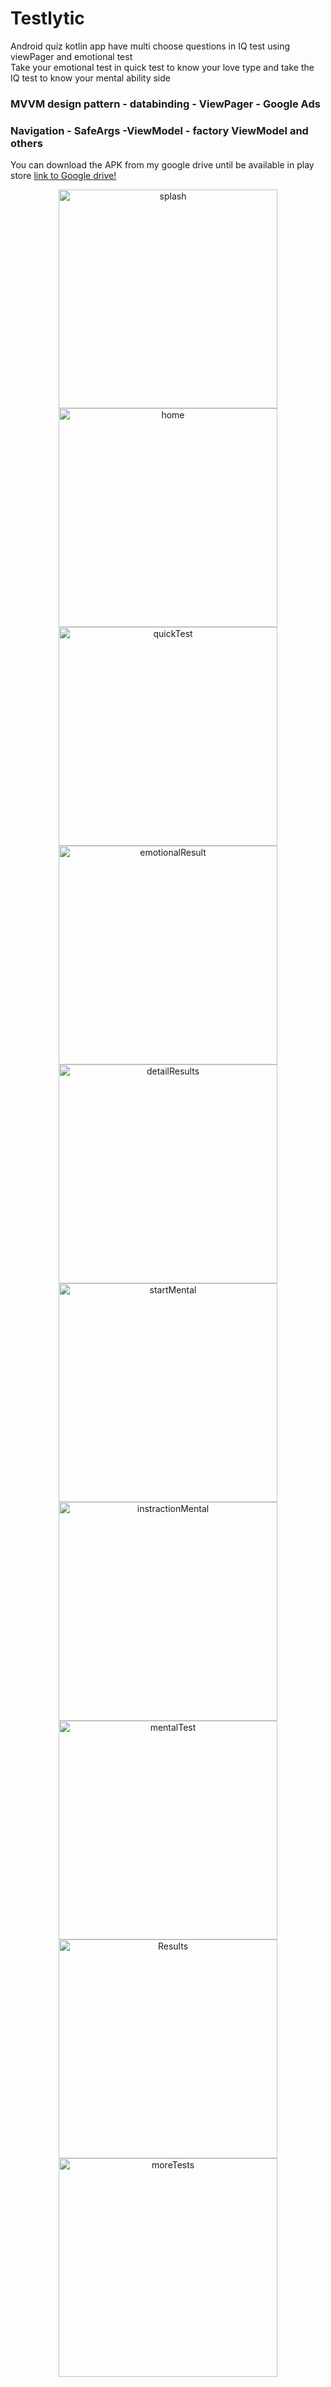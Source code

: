 # Testlytic
Android quiz kotlin app have multi choose questions in IQ test using viewPager  and emotional test  
Take your emotional test in quick test to know your love type and take the IQ test to know your mental ability side 
### MVVM design pattern - databinding - ViewPager - Google Ads 
### Navigation - SafeArgs -ViewModel - factory ViewModel and others

You can download the APK from my google drive until be available in play store [link to Google drive!](https://drive.google.com/open?id=1czJOo-CqvUiTk57368dm4dRzpvNx0lhn)

<p align="center">
<img src="New folder/splash.png" width="350" title=" splash"/>
<img src= "New folder/home.png" width="350" title="home" />
<img src="New folder/emotionalTest.png" width="350" title=" quickTest"/>
<img src= "New folder/emotionalResult.png" width="350" title="emotionalResult" />
<img src= "New folder/detailResults.png" width="350" title="detailResults" />
<img src= "New folder/startMental.png" width="350" title="startMental" />
<img src= "New folder/instractionMental.png" width="350" title="instractionMental" />
<img src="New folder/mentalTest.png" width="350" title=" mentalTest"/>
<img src="New folder/payScreen.png" width="350" title=" Results"/>
<img src= "New folder/moreTests.png" width="350" title="moreTests" />
</p>
